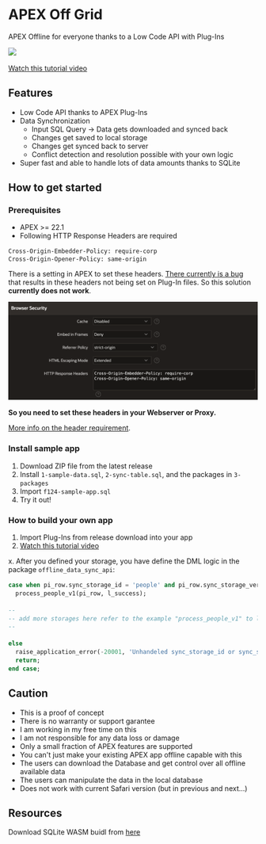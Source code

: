 # APEX Off Grid

APEX Offline for everyone thanks to a Low Code API with Plug-Ins

![](./assets/apex-off-grid.png)

[Watch this tutorial video](https://youtu.be/D9aTzsYK7MQ)

## Features

- Low Code API thanks to APEX Plug-Ins
- Data Synchronization
  - Input SQL Query -> Data gets downloaded and synced back
  - Changes get saved to local storage
  - Changes get synced back to server
  - Conflict detection and resolution possible with your own logic
- Super fast and able to handle lots of data amounts thanks to SQLite
## How to get started

### Prerequisites

- APEX >= 22.1
- Following HTTP Response Headers are required

```
Cross-Origin-Embedder-Policy: require-corp
Cross-Origin-Opener-Policy: same-origin
```

There is a setting in APEX to set these headers. [There currently is a bug](https://twitter.com/chrisneumueller/status/1649367365342093313?s=20) that results in these headers not being set on Plug-In files. So this solution **currently does not work**.

![App > Shared Components > Security > Browser Security > HTTP Response Headers](./assets/http-headers-apex.png)

**So you need to set these headers in your Webserver or Proxy.**

[More info on the header requirement](https://sqlite.org/wasm/doc/trunk/persistence.md#:~:text=COOP%20and%20COEP%20HTTP%20Headers).

### Install sample app

1. Download ZIP file from the latest release
2. Install `1-sample-data.sql`, `2-sync-table.sql`, and the packages in `3-packages`
3. Import `f124-sample-app.sql`
4. Try it out!

### How to build your own app

1. Import Plug-Ins from release download into your app
2. [Watch this tutorial video](https://youtu.be/D9aTzsYK7MQ)

x. After you defined your storage, you have define the DML logic in the package `offline_data_sync_api`:

```sql
case when pi_row.sync_storage_id = 'people' and pi_row.sync_storage_version = 1 then
  process_people_v1(pi_row, l_success);

--
-- add more storages here refer to the example "process_people_v1" to learn how to implement your own logic
--

else
  raise_application_error(-20001, 'Unhandeled sync_storage_id or sync_storage_version => ' || pi_row.sync_storage_id || ' ' || pi_row.sync_storage_version);
  return;
end case;
```

## Caution

- This is a proof of concept
- There is no warranty or support garantee
- I am working in my free time on this
- I am not responsible for any data loss or damage
- Only a small fraction of APEX features are supported
- You can't just make your existing APEX app offline capable with this
- The users can download the Database and get control over all offline available data
- The users can manipulate the data in the local database
- Does not work with current Safari version (but in previous and next...)

## Resources

Download SQLite WASM buidl from [here](https://sqlite.org//download.html#:~:text=WebAssembly%20%26%20JavaScript)
